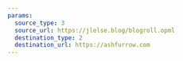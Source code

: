 ```yaml
---
params:
  source_type: 3
  source_url: https://jlelse.blog/blogroll.opml
  destination_type: 2
  destination_url: https://ashfurrow.com
---
```

